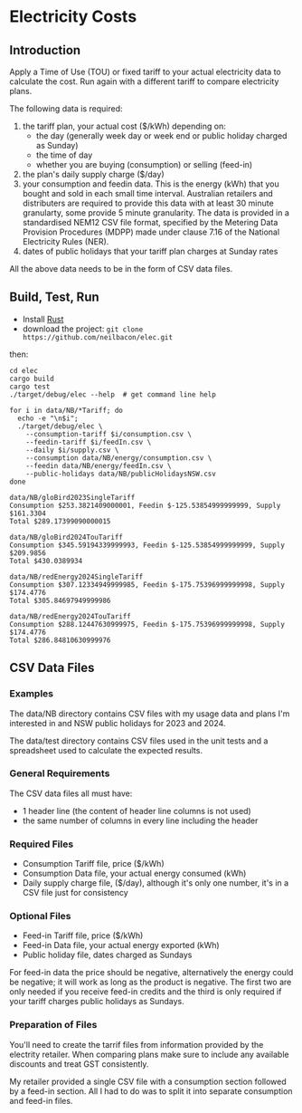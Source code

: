 # Electricity Costs
## Introduction
Apply a Time of Use (TOU) or fixed tariff to your actual electricity data to calculate the cost. Run again with a different tariff to compare electricity plans.

The following data is required:
1. the tariff plan, your actual cost ($/kWh) depending on:
   - the day (generally week day or week end or public holiday charged as Sunday)
   - the time of day
   - whether you are buying (consumption) or selling (feed-in)
1. the plan's daily supply charge ($/day)
1. your consumption and feedin data. This is the energy (kWh) that you bought and sold in each small time interval. Australian retailers and distributers are required to provide this data with at least 30 minute granularty, some provide 5 minute granularity. The data is provided in a standardised NEM12 CSV file format, specified by the Metering Data Provision Procedures (MDPP) made under clause 7.16 of the National Electricity Rules (NER).   
1. dates of public holidays that your tariff plan charges at Sunday rates 

All the above data needs to be in the form of CSV data files. 

## Build, Test, Run
- Install [Rust](https://www.rust-lang.org/tools/install)
- download the project: `git clone https://github.com/neilbacon/elec.git`

then:

    cd elec
    cargo build
    cargo test
    ./target/debug/elec --help  # get command line help
    
    for i in data/NB/*Tariff; do
      echo -e "\n$i";
      ./target/debug/elec \
        --consumption-tariff $i/consumption.csv \
        --feedin-tariff $i/feedIn.csv \
        --daily $i/supply.csv \
        --consumption data/NB/energy/consumption.csv \
        --feedin data/NB/energy/feedIn.csv \
        --public-holidays data/NB/publicHolidaysNSW.csv
    done
    
    data/NB/gloBird2023SingleTariff
    Consumption $253.3821409000001, Feedin $-125.53854999999999, Supply $161.3304
    Total $289.17399090000015
    
    data/NB/gloBird2024TouTariff
    Consumption $345.59194339999993, Feedin $-125.53854999999999, Supply $209.9856
    Total $430.0389934

    data/NB/redEnergy2024SingleTariff
    Consumption $307.12334949999985, Feedin $-175.75396999999998, Supply $174.4776
    Total $305.84697949999986
    
    data/NB/redEnergy2024TouTariff
    Consumption $288.12447630999975, Feedin $-175.75396999999998, Supply $174.4776
    Total $286.84810630999976

## CSV Data Files
### Examples
The data/NB directory contains CSV files with my usage data and plans I'm interested in and NSW public holidays for 2023 and 2024.

The data/test directory contains CSV files used in the unit tests and a spreadsheet used to calculate the expected results.
### General Requirements
The CSV data files all must have:
 - 1 header line (the content of header line columns is not used)
 - the same number of columns in every line including the header
### Required Files
 - Consumption Tariff file, price ($/kWh)
 - Consumption Data file, your actual energy consumed (kWh)
 - Daily supply charge file, ($/day), although it's only one number, it's in a CSV file just for consistency
### Optional Files
 - Feed-in Tariff file, price ($/kWh)
 - Feed-in Data file, your actual energy exported (kWh)
 - Public holiday file, dates charged as Sundays

For feed-in data the price should be negative, alternatively the energy could be negative; it will work as long as the product is negative. The first two are only needed if you receive feed-in credits and the third is only required if your tariff charges public holidays as Sundays.
### Preparation of Files
You'll need to create the tarrif files from information provided by the electrity retailer. When comparing plans make sure to include any available discounts and treat GST consistently.

My retailer provided a single CSV file with a consumption section followed by a feed-in section. All I had to do was to split it into separate consumption and feed-in files.  
